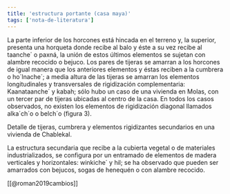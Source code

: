 ```yaml
---
title: 'estructura portante (casa maya)'
tags: ['nota-de-literatura']
---
```

La parte inferior de los horcones está hincada en el terreno y, la superior, presenta una horqueta donde recibe al balo y éste a su vez recibe al taanche´ o paxná, la unión de estos últimos elementos se sujetan con alambre recocido o bejuco. Los pares de tijeras se amarran a los horcones de igual manera que los anteriores elementos y éstas reciben a la cumbrera o ho´lnache´; a media altura de las tijeras se amarran los elementos longitudinales y transversales de rigidización complementaria: Kaanataanche´ y kabah; sólo hubo un caso de una vivienda en Molas, con un tercer par de tijeras ubicadas al centro de la casa. En todos los casos observados, no existen los elementos de rigidización diagonal llamados alka´ch´o o belch´o (figura 3).

Detalle de tijeras, cumbrera y elementos rigidizantes secundarios en una vivienda de Chablekal.

La estructura secundaria que recibe a la cubierta vegetal o de materiales industrializados, se configura por un entramado de elementos de madera verticales y horizontales: winkiche´ y hil; se ha observado que pueden ser amarrados con bejucos, sogas de henequén o con alambre recocido.

[[@roman2019cambios]]